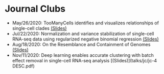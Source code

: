 # Journal Clubs

- May/26/2020: TooManyCells identifies and visualizes relationships of single-cell clades [(Slides)](talks/jc/jc-1-TooManyCells.pdf)
- Jul/22/2020: Normalization and variance stabilization of single-cell RNA-seq data using regularized negative binomial regression [(Slides)](talks/jc/jc-2-SCTransform.pdf)
- Aug/18/2020: On the Resemblance and Containment of Genomes [(Slides)](talks/jc/jc-3-mash-screen.pdf)
- Nov/11/2020: Deep learning enables accurate clustering with batch effect removal in single-cell RNA-seq analysis [(Slides)](talks/jc/jc-4 DESC.pdf)
